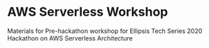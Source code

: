 # AWS Serverless Workshop
Materials for Pre-hackathon workshop for Ellipsis Tech Series 2020 Hackathon on AWS Serverless Architecture 
